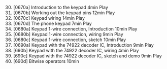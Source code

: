 30. [0670a] Introduction to the keypad
    4min
    Play
31. [0670b] Working out the keypad pins
    12min
    Play
32. [0670c] Keypad wiring
    14min
    Play
33. [0670d] The phone keypad
    7min
    Play
34. [0680a] Keypad 1-wire connection, Introduction
    10min
    Play
35. [0680b] Keypad 1-wire connection, wiring
    9min
    Play
36. [0680c] Keypad 1-wire connection, sketch
    10min
    Play
37. [0690a] Keypad with the 74922 decoder IC, Introduction
    9min
    Play
38. [690b] Keypad with the 74922 decoder IC, wiring
    4min
    Play
39. [690c] Keypad with the 74922 decoder IC, sketch and demo
    9min
    Play
40. [690d] Bitwise operators
    10min
